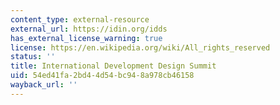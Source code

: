 ```yaml
---
content_type: external-resource
external_url: https://idin.org/idds
has_external_license_warning: true
license: https://en.wikipedia.org/wiki/All_rights_reserved
status: ''
title: International Development Design Summit
uid: 54ed41fa-2bd4-4d54-bc94-8a978cb46158
wayback_url: ''
---
```

